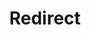 ﻿---
layout: src/layouts/Redirect.astro
title: Redirect
redirect: https://octopus.com/docs/administration/upgrading/legacy/upgrading-from-octopus-2.x-2.6.5
pubDate:  2023-01-01
navSearch: false
navSitemap: false
navMenu: false
---
